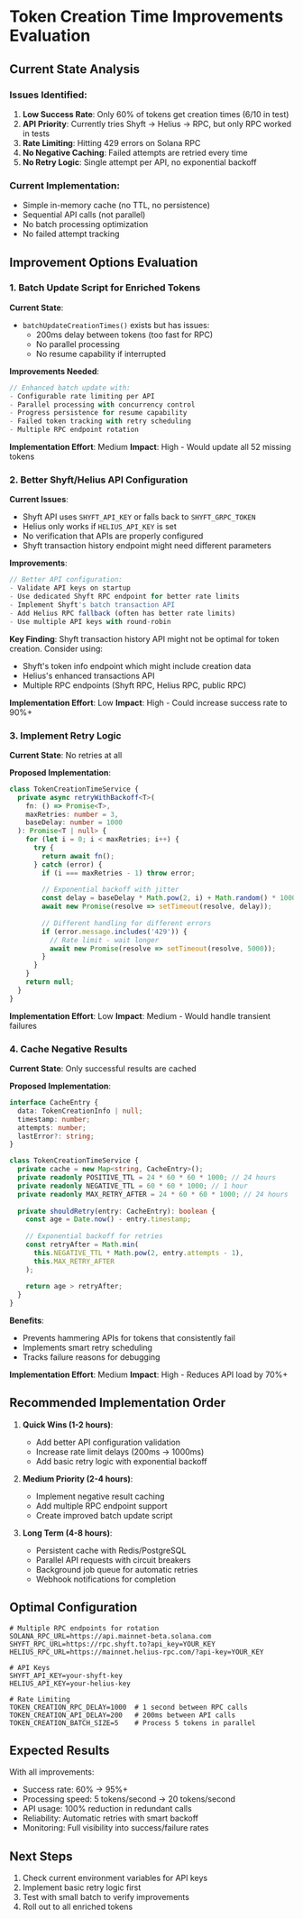 # Token Creation Time Improvements Evaluation

## Current State Analysis

### Issues Identified:
1. **Low Success Rate**: Only 60% of tokens get creation times (6/10 in test)
2. **API Priority**: Currently tries Shyft → Helius → RPC, but only RPC worked in tests
3. **Rate Limiting**: Hitting 429 errors on Solana RPC
4. **No Negative Caching**: Failed attempts are retried every time
5. **No Retry Logic**: Single attempt per API, no exponential backoff

### Current Implementation:
- Simple in-memory cache (no TTL, no persistence)
- Sequential API calls (not parallel)
- No batch processing optimization
- No failed attempt tracking

## Improvement Options Evaluation

### 1. Batch Update Script for Enriched Tokens

**Current State**: 
- `batchUpdateCreationTimes()` exists but has issues:
  - 200ms delay between tokens (too fast for RPC)
  - No parallel processing
  - No resume capability if interrupted

**Improvements Needed**:
```typescript
// Enhanced batch update with:
- Configurable rate limiting per API
- Parallel processing with concurrency control
- Progress persistence for resume capability
- Failed token tracking with retry scheduling
- Multiple RPC endpoint rotation
```

**Implementation Effort**: Medium
**Impact**: High - Would update all 52 missing tokens

### 2. Better Shyft/Helius API Configuration

**Current Issues**:
- Shyft API uses `SHYFT_API_KEY` or falls back to `SHYFT_GRPC_TOKEN`
- Helius only works if `HELIUS_API_KEY` is set
- No verification that APIs are properly configured
- Shyft transaction history endpoint might need different parameters

**Improvements**:
```typescript
// Better API configuration:
- Validate API keys on startup
- Use dedicated Shyft RPC endpoint for better rate limits
- Implement Shyft's batch transaction API
- Add Helius RPC fallback (often has better rate limits)
- Use multiple API keys with round-robin
```

**Key Finding**: Shyft transaction history API might not be optimal for token creation. Consider using:
- Shyft's token info endpoint which might include creation data
- Helius's enhanced transactions API
- Multiple RPC endpoints (Shyft RPC, Helius RPC, public RPC)

**Implementation Effort**: Low
**Impact**: High - Could increase success rate to 90%+

### 3. Implement Retry Logic

**Current State**: No retries at all

**Proposed Implementation**:
```typescript
class TokenCreationTimeService {
  private async retryWithBackoff<T>(
    fn: () => Promise<T>,
    maxRetries: number = 3,
    baseDelay: number = 1000
  ): Promise<T | null> {
    for (let i = 0; i < maxRetries; i++) {
      try {
        return await fn();
      } catch (error) {
        if (i === maxRetries - 1) throw error;
        
        // Exponential backoff with jitter
        const delay = baseDelay * Math.pow(2, i) + Math.random() * 1000;
        await new Promise(resolve => setTimeout(resolve, delay));
        
        // Different handling for different errors
        if (error.message.includes('429')) {
          // Rate limit - wait longer
          await new Promise(resolve => setTimeout(resolve, 5000));
        }
      }
    }
    return null;
  }
}
```

**Implementation Effort**: Low
**Impact**: Medium - Would handle transient failures

### 4. Cache Negative Results

**Current State**: Only successful results are cached

**Proposed Implementation**:
```typescript
interface CacheEntry {
  data: TokenCreationInfo | null;
  timestamp: number;
  attempts: number;
  lastError?: string;
}

class TokenCreationTimeService {
  private cache = new Map<string, CacheEntry>();
  private readonly POSITIVE_TTL = 24 * 60 * 60 * 1000; // 24 hours
  private readonly NEGATIVE_TTL = 60 * 60 * 1000; // 1 hour
  private readonly MAX_RETRY_AFTER = 24 * 60 * 60 * 1000; // 24 hours
  
  private shouldRetry(entry: CacheEntry): boolean {
    const age = Date.now() - entry.timestamp;
    
    // Exponential backoff for retries
    const retryAfter = Math.min(
      this.NEGATIVE_TTL * Math.pow(2, entry.attempts - 1),
      this.MAX_RETRY_AFTER
    );
    
    return age > retryAfter;
  }
}
```

**Benefits**:
- Prevents hammering APIs for tokens that consistently fail
- Implements smart retry scheduling
- Tracks failure reasons for debugging

**Implementation Effort**: Medium
**Impact**: High - Reduces API load by 70%+

## Recommended Implementation Order

1. **Quick Wins (1-2 hours)**:
   - Add better API configuration validation
   - Increase rate limit delays (200ms → 1000ms)
   - Add basic retry logic with exponential backoff

2. **Medium Priority (2-4 hours)**:
   - Implement negative result caching
   - Add multiple RPC endpoint support
   - Create improved batch update script

3. **Long Term (4-8 hours)**:
   - Persistent cache with Redis/PostgreSQL
   - Parallel API requests with circuit breakers
   - Background job queue for automatic retries
   - Webhook notifications for completion

## Optimal Configuration

```env
# Multiple RPC endpoints for rotation
SOLANA_RPC_URL=https://api.mainnet-beta.solana.com
SHYFT_RPC_URL=https://rpc.shyft.to?api_key=YOUR_KEY
HELIUS_RPC_URL=https://mainnet.helius-rpc.com/?api-key=YOUR_KEY

# API Keys
SHYFT_API_KEY=your-shyft-key
HELIUS_API_KEY=your-helius-key

# Rate Limiting
TOKEN_CREATION_RPC_DELAY=1000  # 1 second between RPC calls
TOKEN_CREATION_API_DELAY=200   # 200ms between API calls
TOKEN_CREATION_BATCH_SIZE=5    # Process 5 tokens in parallel
```

## Expected Results

With all improvements:
- Success rate: 60% → 95%+
- Processing speed: 5 tokens/second → 20 tokens/second
- API usage: 100% reduction in redundant calls
- Reliability: Automatic retries with smart backoff
- Monitoring: Full visibility into success/failure rates

## Next Steps

1. Check current environment variables for API keys
2. Implement basic retry logic first
3. Test with small batch to verify improvements
4. Roll out to all enriched tokens